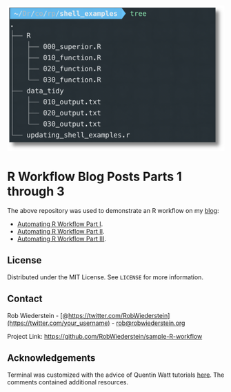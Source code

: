 ![terminal window](img/terminal_window.png)

# R Workflow Blog Posts Parts 1 through 3

The above repository was used to demonstrate an R workflow on my [blog](www.robwiederstein.org):

- [Automating R Workflow Part I](https://www.robwiederstein.org/blog/2020/3/28/automating-r-workflow-part-i).
- [Automating R Workflow Part II](https://www.robwiederstein.org/blog/2020/3/28/automating-r-workflow-part-ii).
- [Automating R Workflow Part III](https://www.robwiederstein.org/blog/2020/3/28/automating-r-workflow-part-iii).

## License

Distributed under the MIT License. See `LICENSE` for more information.

<!-- CONTACT -->

 ## Contact

Rob Wiederstein - [@https://twitter.com/RobWiederstein](https://twitter.com/your_username) - rob@robwiederstein.org

Project Link: <https://github.com/RobWiederstein/sample-R-workflow>

<!-- ACKNOWLEDGEMENTS -->

 ## Acknowledgements

Terminal was customized with the advice of Quentin Watt tutorials [here](https://www.youtube.com/watch?v=pTW02GMeI74). The comments contained additional resources.

